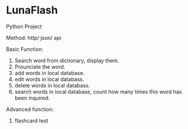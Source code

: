 # LunaFlash

Python Project

Method:
http/ json/ api


Basic Function:
1. Search word from dictionary, display them.
2. Prounciate the word.
3. add words in local database.
4. edit words in local databass.
5. delete words in local databass.
6. search words in local database, count how many times this word has been inquired.


Advanced function:
1. flashcard test


